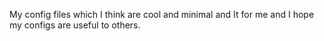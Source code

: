 My config files which I think are cool and minimal and It for me and I hope my configs are useful to others.
